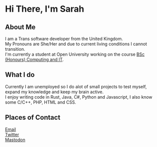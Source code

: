 # Hi There, I'm Sarah
## About Me
I am a Trans software developer from the United Kingdom.\
My Pronouns are She/Her and due to current living conditions I cannot transition.\
I'm currently a student at Open University working on the course [BSc (Honours) Computing and IT](http://www.open.ac.uk/courses/computing-it/degrees/bsc-computing-it-q62).
## What I do
Currently I am unemployed so I do alot of small projects to test myself, expand my knowledge and keep my brain active.\
I enjoy writing code in Rust, Java, C#, Python and Javascript, I also know some C/C++, PHP, HTML and CSS.
## Places of Contact
[Email](mailto:m.sarahgreywolf@outlook.com)\
[Twitter](https://twitter.com/master0)\
[Mastodon](https://mastodon.social/@Master0r0)
